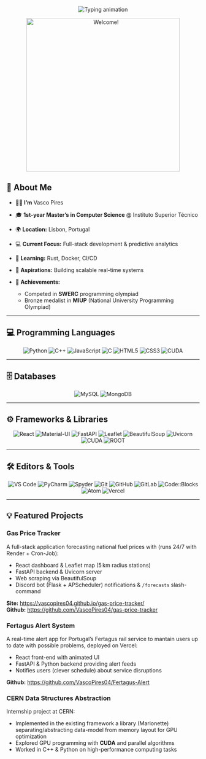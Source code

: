 <!-- Animated typing header -->

<p align="center">
  <img
    src="https://readme-typing-svg.herokuapp.com?font=Fira+Code&size=28&pause=500&color=1E90FF&center=true&width=500&lines=%F0%9F%91%8B+Hello%2C+I%27m+Vasco+Pires"
    alt="Typing animation"
  />
</p>

<p align="center">
  <img src="https://media.giphy.com/media/13HgwGsXF0aiGY/giphy.gif" alt="Welcome!" width="400" />
</p>

## 📝 About Me

* 👨‍🎓 **I’m** Vasco Pires
* 🎓 **1st-year Master’s in Computer Science** @ Instituto Superior Técnico
* 🌍 **Location:** Lisbon, Portugal
* 💻 **Current Focus:** Full-stack development & predictive analytics
* 🌱 **Learning:** Rust, Docker, CI/CD
* 🚀 **Aspirations:** Building scalable real-time systems
* 🏅 **Achievements:**

  * Competed in **SWERC** programming olympiad
  * Bronze medalist in **MIUP** (National University Programming Olympiad)


---

## 💻 Programming Languages

<p align="center">
  <img alt="Python" src="https://img.shields.io/badge/Python-3776AB?logo=python&logoColor=white&style=for-the-badge" />
  <img alt="C++" src="https://img.shields.io/badge/C%2B%2B-00599C?logo=c%2B%2B&logoColor=white&style=for-the-badge" />
  <img alt="JavaScript" src="https://img.shields.io/badge/JavaScript-F7DF1E?logo=javascript&logoColor=black&style=for-the-badge" />
  <img alt="C" src="https://img.shields.io/badge/C-000000?logo=c&logoColor=white&style=for-the-badge" />
  <img alt="HTML5" src="https://img.shields.io/badge/HTML5-E34F26?logo=html5&logoColor=white&style=for-the-badge" />
  <img alt="CSS3" src="https://img.shields.io/badge/CSS3-1572B6?logo=css3&logoColor=white&style=for-the-badge" />
  <img alt="CUDA" src="https://img.shields.io/badge/CUDA-76B900?logo=nvidia&logoColor=white&style=for-the-badge" />
</p>

---

## 🗄️ Databases

<p align="center">
  <img alt="MySQL" src="https://img.shields.io/badge/MySQL-4479A1?logo=mysql&logoColor=white&style=for-the-badge" />
  <img alt="MongoDB" src="https://img.shields.io/badge/MongoDB-47A248?logo=mongodb&logoColor=white&style=for-the-badge" />
</p>

---

## ⚙️ Frameworks & Libraries

<p align="center">
  <img alt="React" src="https://img.shields.io/badge/React-20232A?logo=react&logoColor=61DAFB&style=for-the-badge" />
  <img alt="Material-UI" src="https://img.shields.io/badge/Material--UI-007FFF?logo=mui&logoColor=white&style=for-the-badge" />
  <img alt="FastAPI" src="https://img.shields.io/badge/FastAPI-00CCD1?logo=fastapi&logoColor=white&style=for-the-badge" />
  <img alt="Leaflet" src="https://img.shields.io/badge/Leaflet-199900?logo=leaflet&logoColor=white&style=for-the-badge" />
  <img alt="BeautifulSoup" src="https://img.shields.io/badge/BeautifulSoup-2580FF?logo=beautifulsoup&logoColor=white&style=for-the-badge" />
  <img alt="Uvicorn" src="https://img.shields.io/badge/Uvicorn-319795?logo=python&logoColor=white&style=for-the-badge" />
  <img alt="CUDA" src="https://img.shields.io/badge/CUDA-76B900?logo=nvidia&logoColor=white&style=for-the-badge" />
  <img alt="ROOT" src="https://img.shields.io/badge/ROOT-333333?logo=root&logoColor=white&style=for-the-badge" />
</p>

---

## 🛠️ Editors & Tools

<p align="center">
  <img alt="VS Code" src="https://img.shields.io/badge/VS%20Code-007ACC?logo=visual-studio-code&logoColor=white&style=for-the-badge" />
  <img alt="PyCharm" src="https://img.shields.io/badge/PyCharm-000000?logo=pycharm&logoColor=white&style=for-the-badge" />
  <img alt="Spyder" src="https://img.shields.io/badge/Spyder-2C2255?logo=spyderide&logoColor=white&style=for-the-badge" />
  <img alt="Git" src="https://img.shields.io/badge/Git-F05032?logo=git&logoColor=white&style=for-the-badge" />
  <img alt="GitHub" src="https://img.shields.io/badge/GitHub-181717?logo=github&logoColor=white&style=for-the-badge" />
  <img alt="GitLab" src="https://img.shields.io/badge/GitLab-FCA121?logo=gitlab&logoColor=white&style=for-the-badge" />
  <img alt="Code::Blocks" src="https://img.shields.io/badge/Code::Blocks-0055A4?logo=codeblocks&logoColor=white&style=for-the-badge" />
  <img alt="Atom" src="https://img.shields.io/badge/Atom-66595C?logo=atom&logoColor=white&style=for-the-badge" />
  <img alt="Vercel" src="https://img.shields.io/badge/Vercel-000000?logo=vercel&logoColor=white&style=for-the-badge" />
</p>

---


## 💡 Featured Projects

### Gas Price Tracker

A full-stack application forecasting national fuel prices with (runs 24/7 with Render + Cron-Job):

* React dashboard & Leaflet map (5 km radius stations)
* FastAPI backend & Uvicorn server
* Web scraping via BeautifulSoup
* Discord bot (Flask + APScheduler) notifications & `/forecasts` slash-command
  
**Site:** <https://vascopires04.github.io/gas-price-tracker/>  
**Github:** <https://github.com/VascoPires04/gas-price-tracker>

### Fertagus Alert System

A real-time alert app for Portugal’s Fertagus rail service to mantain users up to date with possible problems, deployed on Vercel:

* React front-end with animated UI
* FastAPI & Python backend providing alert feeds
* Notifies users (clever schedule) about service disruptions

**Github:** <https://github.com/VascoPires04/Fertagus-Alert>

### CERN Data Structures Abstraction

Internship project at CERN:

* Implemented in the existing framework a library (Marionette) separating/abstracting data-model from memory layout for GPU optimization
* Explored GPU programming with **CUDA** and parallel algorithms
* Worked in C++ & Python on high-performance computing tasks
